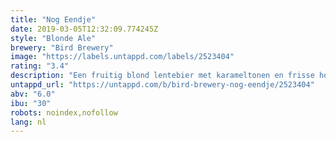 ```yaml
---
title: "Nog Eendje"
date: 2019-03-05T12:32:09.774245Z
style: "Blonde Ale"
brewery: "Bird Brewery"
image: "https://labels.untappd.com/labels/2523404"
rating: "3.4"
description: "Een fruitig blond lentebier met karameltonen en frisse hoppen. Het eerste lentezonnetje nodigt uit om er eentje te drinken. En nog eendje? Nog eendje dan."
untappd_url: "https://untappd.com/b/bird-brewery-nog-eendje/2523404"
abv: "6.0"
ibu: "30"
robots: noindex,nofollow
lang: nl
---
```

